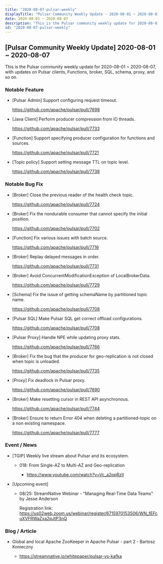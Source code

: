 ```yaml
---
title: "2020-08-07-pulsar-weekly"
displayTitle: "Pulsar Community Weekly Update - 2020-08-01 ~ 2020-08-07"
date: 2020-08-01 ~ 2020-08-07
description: "This is the Pulsar community weekly update for 2020-08-01 ~ 2020-08-07, with updates on Pulsar clients, Functions, broker, SQL, schema, proxy, and so on."
id: "2020-08-07-pulsar-weekly"
---
```


## [Pulsar Community Weekly Update] 2020-08-01 ~ 2020-08-07

This is the Pulsar community weekly update for 2020-08-01 ~ 2020-08-07, with updates on Pulsar clients, Functions, broker, SQL, schema, proxy, and so on.

### Notable Feature

- [Pulsar Admin] Support configuring request timeout.

    https://github.com/apache/pulsar/pull/7698
    
- [Java Client] Perform producer compression from IO threads.

    https://github.com/apache/pulsar/pull/7733
    
- [Function] Support specifying producer configuration for functions and sources.

    https://github.com/apache/pulsar/pull/7721
    
- [Topic policy] Support setting message TTL on topic level.

    https://github.com/apache/pulsar/pull/7738

### Notable Bug Fix

- [Broker] Close the previous reader of the health check topic.
    
    https://github.com/apache/pulsar/pull/7724
    
- [Broker] Fix the nondurable consumer that cannot specify the initial position.

    https://github.com/apache/pulsar/pull/7702
    
- [Function] Fix various issues with batch source.

    https://github.com/apache/pulsar/pull/7716
    
- [Broker] Replay delayed messages in order.

    https://github.com/apache/pulsar/pull/7731
    
- [Broker] Avoid ConcurrentModificationException of LocalBrokerData.

    https://github.com/apache/pulsar/pull/7729
    
- [Schema] Fix the issue of getting schemaName by partitioned topic name.

    https://github.com/apache/pulsar/pull/7708
    
- [Pulsar SQL] Make Pulsar SQL get correct offload configurations.

    https://github.com/apache/pulsar/pull/7708
    
- [Pulsar Proxy] Handle NPE while updating proxy stats.

    https://github.com/apache/pulsar/pull/7766
    
- [Broker] Fix the bug that the producer for geo-replication is not closed when topic is unloaded.

    https://github.com/apache/pulsar/pull/7735
    
- [Proxy] Fix deadlock in Pulsar proxy.

    https://github.com/apache/pulsar/pull/7690
    
- [Broker] Make resetting cursor in REST API asynchronous.

    https://github.com/apache/pulsar/pull/7744
    
- [Broker] Ensure to return Error 404 when deleting a partitioned-topic on a non existing namespace.

    https://github.com/apache/pulsar/pull/7777

### Event / News
  
- [TGIP] Weekly live stream about Pulsar and its ecosystem.

    - 018: From Single-AZ to Multi-AZ and Geo-replication
  
        - https://www.youtube.com/watch?v=Vc_a2ppRzlI

- [Upcoming event]

  - 08/25: StreamNative Webinar - "Managing Real-Time Data Teams" by Jesse Anderson

    Registration link: https://us02web.zoom.us/webinar/register/6715970153506/WN_fEFcuXVFRWaZxa2pJtP3nQ

### Blog / Article

- Global and local Apache ZooKeeper in Apache Pulsar - part 2 - Bartosz Konieczny 

    - https://streamnative.io/whitepaper/pulsar-vs-kafka
